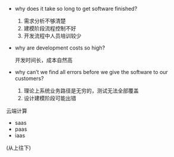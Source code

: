 - why does it take so long to get software finished?

  1. 需求分析不够清楚
  2. 建模阶段流程控制不好
  3. 开发流程中人员培训较少

- why are development costs so high?

  开发时间长，成本自然高

- why can’t we find all errors before we give the software to our customers?

  1. 理论上系统业务路径是无穷的，测试无法全部覆盖
  2. 设计建模阶段可能出错

云端计算

- saas
- paas
- iaas

(从上往下)